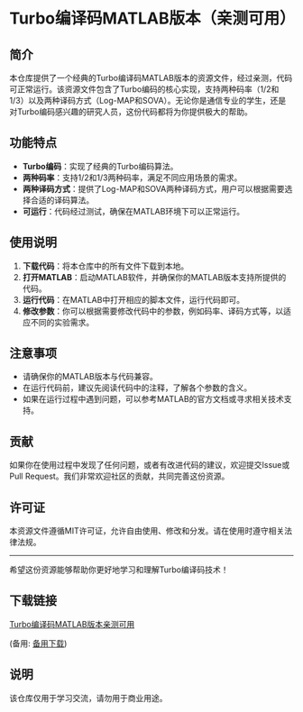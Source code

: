 # Turbo编译码MATLAB版本（亲测可用）

## 简介
本仓库提供了一个经典的Turbo编译码MATLAB版本的资源文件，经过亲测，代码可正常运行。该资源文件包含了Turbo编码的核心实现，支持两种码率（1/2和1/3）以及两种译码方式（Log-MAP和SOVA）。无论你是通信专业的学生，还是对Turbo编码感兴趣的研究人员，这份代码都将为你提供极大的帮助。

## 功能特点
- **Turbo编码**：实现了经典的Turbo编码算法。
- **两种码率**：支持1/2和1/3两种码率，满足不同应用场景的需求。
- **两种译码方式**：提供了Log-MAP和SOVA两种译码方式，用户可以根据需要选择合适的译码算法。
- **可运行**：代码经过测试，确保在MATLAB环境下可以正常运行。

## 使用说明
1. **下载代码**：将本仓库中的所有文件下载到本地。
2. **打开MATLAB**：启动MATLAB软件，并确保你的MATLAB版本支持所提供的代码。
3. **运行代码**：在MATLAB中打开相应的脚本文件，运行代码即可。
4. **修改参数**：你可以根据需要修改代码中的参数，例如码率、译码方式等，以适应不同的实验需求。

## 注意事项
- 请确保你的MATLAB版本与代码兼容。
- 在运行代码前，建议先阅读代码中的注释，了解各个参数的含义。
- 如果在运行过程中遇到问题，可以参考MATLAB的官方文档或寻求相关技术支持。

## 贡献
如果你在使用过程中发现了任何问题，或者有改进代码的建议，欢迎提交Issue或Pull Request。我们非常欢迎社区的贡献，共同完善这份资源。

## 许可证
本资源文件遵循MIT许可证，允许自由使用、修改和分发。请在使用时遵守相关法律法规。

---

希望这份资源能够帮助你更好地学习和理解Turbo编译码技术！

## 下载链接
[Turbo编译码MATLAB版本亲测可用](https://pan.quark.cn/s/6339937e5e1e) 

(备用: [备用下载](https://pan.baidu.com/s/1VFQYgVJU_npq4W9bAWIsUg?pwd=1234))

## 说明

该仓库仅用于学习交流，请勿用于商业用途。
